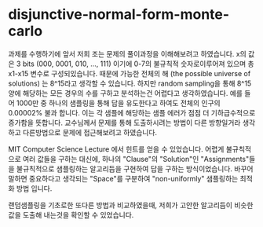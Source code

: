 # disjunctive-normal-form-monte-carlo

과제를 수행하기에 앞서 저희 조는 문제의 풀이과정을 이해해보려고 하였습니다.
x의 값은 3 bits (000, 0001, 010, ..., 111) 이기에 0-7의 불규칙적 숫자로이루어져 있으며 총 x1-x15 변수로 구성되있습니다. 
때문에 가능한 전체의 해 (the possible universe of solutions) 는 8^15라고 생각할 수 있습니다.
하지만 random sampling을 통해 8^15양에 해당하는 모든 경우의 수를 구하고 분석하는건 어렵다고  생각하였습니다.
예를 들어 1000만 중 하나의 샘플링을 통해 답을 유도한다고 하여도 전체의 인구의 0.00002% 불과 합니다. 
이는 각 샘플에 해당하는 샘플 에러가 점점 더 기하급수적으로 증가함을 뜻합니다.
교수님께서 문제를 통해 도출하시려는 방법이 다른 방향일거라 생각하고 다른방법으로 문제에 접근해보려고 하였습니다.

MIT Computer Science Lecture 에서 힌트를 얻을 수 있었습니다. 
어렵게 불규칙적으로 여러 값들을 구하는 대신에, 하나의 "Clause"의 "Solution"인 "Assignments"들을 불규칙적으로
샘플링하는 알고리듬을 구현하여 답을 구하는 방식이었습니다.
바꾸어 말하면 중요하다고 생각되는 "Space"를 구분하여 "non-uniformly" 샘플링하는 최적화 방법 입니다.

랜덤샘플링을 기초로한 또다른 방법과 비교하였을때, 저희가 고안한 알고리듬이 비슷한 값을 도출해 내는것을 확인할 수 있었습니다.

